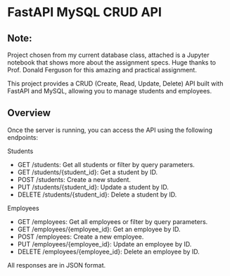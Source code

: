 # FastAPI MySQL CRUD API

## Note: 
Project chosen from my current database class, attached is a Jupyter notebook that shows more about the assignment specs. Huge thanks to Prof. Donald Ferguson for this amazing and practical assignment. 

This project provides a CRUD (Create, Read, Update, Delete) API built with FastAPI and MySQL, allowing you to manage students and employees. 

## Overview

Once the server is running, you can access the API using the following endpoints:

Students
- GET /students: Get all students or filter by query parameters.
- GET /students/{student_id}: Get a student by ID.
- POST /students: Create a new student.
- PUT /students/{student_id}: Update a student by ID.
- DELETE /students/{student_id}: Delete a student by ID.

Employees
- GET /employees: Get all employees or filter by query parameters.
- GET /employees/{employee_id}: Get an employee by ID.
- POST /employees: Create a new employee.
- PUT /employees/{employee_id}: Update an employee by ID.
- DELETE /employees/{employee_id}: Delete an employee by ID.


All responses are in JSON format.   